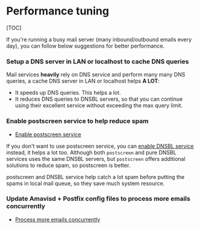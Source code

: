 # Performance tuning

[TOC]

If you're running a busy mail server (many inbound/outbound emails every day),
you can follow below suggestions for better performance.

###  Setup a DNS server in LAN or localhost to cache DNS queries

Mail services __heavily__ rely on DNS service and perform many many DNS queries,
a cache DNS server in LAN or localhost helps __A LOT__:

* It speeds up DNS queries. This helps a lot.
* It reduces DNS queries to DNSBL servers, so that you can continue using their
  excellent service without exceeding the max query limit.

### Enable postscreen service to help reduce spam

* [Enable postscreen service](./enable.postscreen.html)

If you don't want to use postscreen service, you can [enable DNSBL service](./enable.dnsbl.html)
instead, it helps a lot too. Although both `postscreen` and pure DNSBL services
uses the same DNSBL servers, but `postscreen` offers additional solutions to
reduce spam, so postscreen is better.

postscreen and DNSBL service help catch a lot spam before putting the spams
in local mail queue, so they save much system resource.

###  Update Amavisd + Postfix config files to process more emails concurrently

* [Process more emails concurrently](./concurrent.processing.html)
